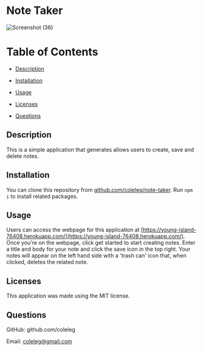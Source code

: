 # Note Taker

![Screenshot (36)](https://user-images.githubusercontent.com/15861137/158494803-9d2e0235-5524-4896-82e0-71fdf3bebc21.png)

 # Table of Contents
  * [Description](#description)
  
  * [Installation](#installation)
  
  * [Usage](#usage)
  
  * [Licenses](#licenses)
  
  * [Questions](#questions)

  ## Description
  This is a simple application that generates allows users to create, save and delete notes.  
 
  ## Installation
  You can clone this repository from [github.com/coleleg/note-taker](github.com/coleleg/note-taker).  Run `npm i` to install related packages.
  
  ## Usage
  Users can access the webpage for this application at [https://young-island-76408.herokuapp.com/](https://young-island-76408.herokuapp.com/).  Once you're on the webpage, click get started to start creating notes.  Enter a title and body for your note and click the save icon in the top right.  Your notes will appear on the left hand side with a 'trash can' icon that, when clicked, deletes the related note.
  
  ## Licenses
  This application was made using the MIT license.

  ## Questions
  GitHub: github.com/coleleg
 
  Email: coleleg@gmail.com
 
